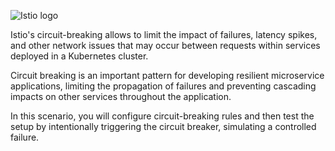 ![Istio logo](https://raw.githubusercontent.com/lorenzo85/scenarios-ica/main/istio-logo.svg)

Istio's circuit-breaking allows to limit the impact of failures, latency spikes, and other network 
issues that may occur between requests within services deployed in a Kubernetes cluster.

Circuit breaking is an important pattern for developing resilient microservice applications,
limiting the propagation of failures and preventing cascading impacts on other services 
throughout the application.

In this scenario, you will configure circuit-breaking rules and then test the setup by intentionally 
triggering the circuit breaker, simulating a controlled failure.